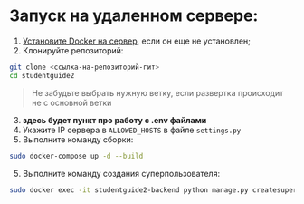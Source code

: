 # Запуск на удаленном сервере:


1. [Установите Docker на сервер](https://docs.docker.com/engine/install/ubuntu/), если он еще не установлен;
2. Клонируйте репозиторий:
```bash
git clone <ссылка-на-репозиторий-гит>
cd studentguide2
```
>Не забудьте выбрать нужную ветку, если развертка происходит не с основной ветки
3. **здесь будет пункт про работу с .env файлами**
4. Укажите IP сервера в `ALLOWED_HOSTS` в файле `settings.py`
4. Выполните команду сборки:
```bash
sudo docker-compose up -d --build
```
5. Выполните команду создания суперпользователя:
```bash
sudo docker exec -it studentguide2-backend python manage.py createsuperuser
```
